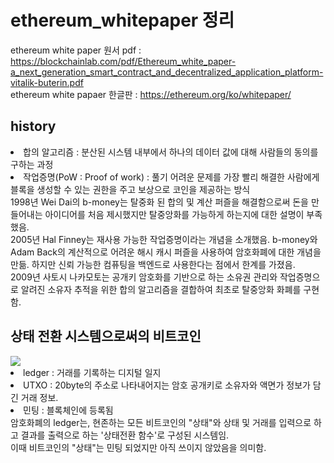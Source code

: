 # ethereum_whitepaper 정리
ethereum white paper 원서 pdf : https://blockchainlab.com/pdf/Ethereum_white_paper-a_next_generation_smart_contract_and_decentralized_application_platform-vitalik-buterin.pdf</br>
ethereum white papaer 한글판 : https://ethereum.org/ko/whitepaper/</br>

## history
<li>합의 알고리즘 : 분산된 시스템 내부에서 하나의 데이터 값에 대해 사람들의 동의를 구하는 과정</br></li>
<li>작업증명(PoW : Proof of work) : 풀기 어려운 문제를 가장 빨리 해결한 사람에게 블록을 생성할 수 있는 권한을 주고 보상으로 코인을 제공하는 방식</br></li>
1998년 Wei Dai의 b-money는 탈중화 된 합의 및 계산 퍼즐을 해결함으로써 돈을 만들어내는 아이디어를 처음 제시했지만 탈중앙화를 가능하게 하는지에 대한 설명이 부족했음.</br>
2005년 Hal Finney는 재사용 가능한 작업증명이라는 개념을 소개했음. b-money와 Adam Back의 계산적으로 어려운 해시 캐시 퍼즐을 사용하여 암호화폐에 대한 개념을 만듦. 하지만 신뢰 가능한 컴퓨팅을 백엔드로 사용한다는 점에서 한계를 가졌음.</br>
2009년 사토시 나카모토는 공개키 암호화를 기반으로 하는 소유권 관리와 작업증명으로 알려진 소유자 추적을 위한 합의 알고리즘을 결합하여 최초로 탈중앙화 화폐를 구현함.</br>

## 상태 전환 시스템으로써의 비트코인
<img src="https://ethereum.org/content/whitepaper/ethereum-state-transition.png"/>
<li>ledger : 거래를 기록하는 디지털 일지</br></li>
<li>UTXO : 20byte의 주소로 나타내어지는 암호 공개키로 소유자와 액면가 정보가 담긴 거래 정보.</br></li>
<li>민팅 : 블록체인에 등록됨</br></li>
암호화폐의 ledger는, 현존하는 모든 비트코인의 "상태"와 상태 및 거래를 입력으로 하고 결과를 출력으로 하는 '상태전환 함수'로 구성된 시스템임.</br>
이때 비트코인의 "상태"는 민팅 되었지만 아직 쓰이지 않았음을 의미함.
